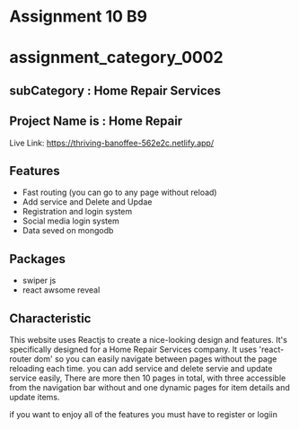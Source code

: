 
# Assignment 10 B9
# assignment_category_0002

## subCategory : Home Repair Services

## Project Name is : Home Repair

Live Link: https://thriving-banoffee-562e2c.netlify.app/
## Features 

- Fast routing (you can go to any page without reload)
- Add service and Delete and Updae
- Registration and login system
- Social media login system
- Data seved on mongodb

## Packages

- swiper js
- react awsome reveal



## Characteristic 

This website uses Reactjs to create a nice-looking design and features. It's specifically designed for a Home Repair Services company. It uses 'react-router dom' so you can easily navigate between pages without the page reloading each time. you can add service and delete servie and update service easily, There are more then 10 pages in total, with three accessible from the navigation bar without and one dynamic pages for item details and update items.


if you want to enjoy all of the features you must have to register or logiin 

